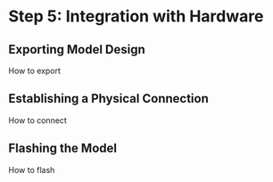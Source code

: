 # Step 5: Integration with Hardware

## Exporting Model Design
How to export

## Establishing a Physical Connection
How to connect

## **Flashing** the Model
How to flash
